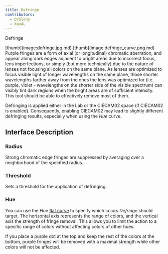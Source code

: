 ```yaml
---
title: Defringe
contributors:
  - DrSlony
  - XavAL
---
```


<div class="pagetitle">

Defringe

</div>
[thumb](image:defringe.jpg.md)
[thumb](image:defringe_curve.png.md) Purple fringes are a form
of axial (or longitudinal) chromatic aberration, and appear along dark
edges adjacent to bright areas due to incorrect focus, lens
imperfections, or simply (but more technically) due to the nature of
lenses not focusing all colors on the same plane. As lenses are
optimized to focus visible light of longer wavelengths on the same
plane, those shorter wavelengths farther away from the ones the lens was
optimized for (i.e. purple, violet - wavelengths on the shorter side of
the visible spectrum) can visibly tint dark regions when the bright
areas are of sufficient intensity. This tool should be able to
effectively remove most of them.

Defringing is applied either in the Lab or the CIECAM02 space (if
CIECAM02 is enabled). Consequently, enabling CIECAM02 may lead to
slightly different defringing results, especially when using the *Hue*
curve.

## Interface Description

### Radius

Strong chromatic edge fringes are suppressed by averaging over a
neighborhood of the specified radius.

### Threshold

Sets a threshold for the application of defringing.

### Hue

You can use the *Hue* [flat
curve](General_Comments_About_Some_Toolbox_Widgets#The_Flat_Curve.md)
to specify which colors *Defringe* should target. The horizontal axis
represents the range of colors, and the vertical axis the strength of
fringe removal. This allows you to limit the action to a specific range
of colors without affecting colors of other hues.

If you place a purple dot at the top and keep the rest of the colors at
the bottom, purple fringes will be removed with a maximal strength while
other colors will not be affected.
